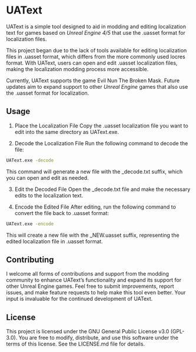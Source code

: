 # UAText
UAText is a simple tool designed to aid in modding and editing localization text for games based on *Unreal Engine 4/5* that use the .uasset format for localization files.

This project began due to the lack of tools available for editing localization files in .uasset format, which differs from the more commonly used locres format. With UAText, users can open and edit .uasset localization files, making the localization modding process more accessible.

Currently, UAText supports the game Evil Nun The Broken Mask. Future updates aim to expand support to other *Unreal Engine* games that also use the .uasset format for localization.

## Usage
1. Place the Localization File
Copy the .uasset localization file you want to edit into the same directory as UAText.exe.

2. Decode the Localization File
Run the following command to decode the file:

```bash
UAText.exe -decode
```
This command will generate a new file with the _decode.txt suffix, which you can open and edit as needed.

3. Edit the Decoded File
Open the _decode.txt file and make the necessary edits to the localization text.

4. Encode the Edited File
After editing, run the following command to convert the file back to .uasset format:

```bash
UAText.exe -encode
```
This will create a new file with the _NEW.uasset suffix, representing the edited localization file in .uasset format.

## Contributing
I welcome all forms of contributions and support from the modding community to enhance UAText’s functionality and expand its support for other Unreal Engine games. Feel free to submit improvements, report issues, and make feature requests to help make this tool even better. Your input is invaluable for the continued development of UAText.

## License
This project is licensed under the GNU General Public License v3.0 (GPL-3.0). You are free to modify, distribute, and use this software under the terms of this license. See the LICENSE.md file for details.
